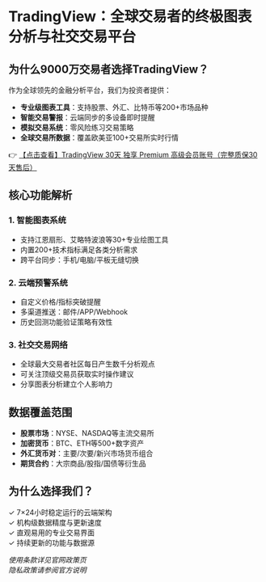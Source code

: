 # TradingView：全球交易者的终极图表分析与社交交易平台

## 为什么9000万交易者选择TradingView？

作为全球领先的金融分析平台，我们为投资者提供：
- **专业级图表工具**：支持股票、外汇、比特币等200+市场品种
- **智能交易警报**：云端同步的多设备即时提醒
- **模拟交易系统**：零风险练习交易策略
- **全球交易所数据**：覆盖欧美亚100+交易所实时行情

👉 [【点击查看】TradingView 30天 独享 Premium 高级会员账号（完整质保30天售后）](https://bit.ly/TradingView-Pro)

## 核心功能解析

### 1. 智能图表系统
- 支持江恩扇形、艾略特波浪等30+专业绘图工具
- 内置200+技术指标满足各类分析需求
- 跨平台同步：手机/电脑/平板无缝切换

### 2. 云端预警系统
- 自定义价格/指标突破提醒
- 多渠道推送：邮件/APP/Webhook
- 历史回测功能验证策略有效性

### 3. 社交交易网络
- 全球最大交易者社区每日产生数千分析观点
- 可关注顶级交易员获取实时操作建议
- 分享图表分析建立个人影响力

## 数据覆盖范围
- **股票市场**：NYSE、NASDAQ等主流交易所
- **加密货币**：BTC、ETH等500+数字资产
- **外汇货币对**：主要/次要/新兴市场货币组合
- **期货合约**：大宗商品/股指/国债等衍生品

## 为什么选择我们？
✓ 7×24小时稳定运行的云端架构  
✓ 机构级数据精度与更新速度  
✓ 直观易用的专业交易界面  
✓ 持续更新的功能与数据源  

*使用条款详见官网政策页*  
*隐私政策请参阅官方说明*